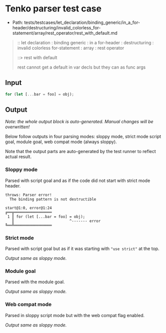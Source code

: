 # Tenko parser test case

- Path: tests/testcases/let_declaration/binding_generic/in_a_for-header/destructuring/invalid_colorless_for-statement/array/rest_operator/rest_with_default.md

> :: let declaration : binding generic : in a for-header : destructuring : invalid colorless for-statement : array : rest operator
>
> ::> rest with default
>
> rest cannot get a default in var decls but they can as func args

## Input

`````js
for (let [...bar = foo] = obj);
`````

## Output

_Note: the whole output block is auto-generated. Manual changes will be overwritten!_

Below follow outputs in four parsing modes: sloppy mode, strict mode script goal, module goal, web compat mode (always sloppy).

Note that the output parts are auto-generated by the test runner to reflect actual result.

### Sloppy mode

Parsed with script goal and as if the code did not start with strict mode header.

`````
throws: Parser error!
  The binding pattern is not destructible

start@1:0, error@1:24
╔══╦═════════════════
 1 ║ for (let [...bar = foo] = obj);
   ║                         ^------- error
╚══╩═════════════════

`````

### Strict mode

Parsed with script goal but as if it was starting with `"use strict"` at the top.

_Output same as sloppy mode._

### Module goal

Parsed with the module goal.

_Output same as sloppy mode._

### Web compat mode

Parsed in sloppy script mode but with the web compat flag enabled.

_Output same as sloppy mode._
